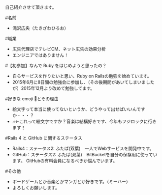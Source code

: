 自己紹介させて頂きます。

#名前
* 滝沢広央（たきざわひろお）

#職業
* 広告代理店でテレビCM、ネット広告の効果分析
* エンジニアではありません！

#【初参加】なんで Ruby をはじめようと思ったの？
* 自らサービスを作りたいと思い、Ruby on Railsの勉強を始めています。
* 2015年6月に8日間の勉強会に参加し、（その後期間があいてしまいましたが）2015年12月より改めて勉強してます。

#好きな emoji 🐣とその理由
* 絵文字って本当に使ってないというか、どうやって出せばいいんですか・・・？
* 🎶←これって絵文字ですか？音楽は結構好きです、今年もフジロックに行きます！

#Rails 4 と GitHub に関するステータス
* Rails4：ステータス2: ふたば(双葉)　一人でWebサービスを開発中です。
* GitHub：ステータス2: ふたば(双葉)　BitBucketを自分の保存用に使っています。
                                 GitHubの有料会員になるべきか悩んでいます。

#その他
* ボードゲームとか音楽とかマンガとか好きです。（ミーハー）
* よろしくお願いします。
